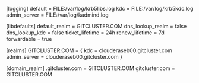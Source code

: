 [logging]
 default = FILE:/var/log/krb5libs.log
 kdc = FILE:/var/log/krb5kdc.log
 admin_server = FILE:/var/log/kadmind.log

[libdefaults]
 default_realm = GITCLUSTER.COM
 dns_lookup_realm = false
 dns_lookup_kdc = false
 ticket_lifetime = 24h
 renew_lifetime = 7d
 forwardable = true

[realms]
 GITCLUSTER.COM = {
  kdc = clouderaseb00.gitcluster.com
  admin_server = clouderaseb00.gitcluster.com
 }

[domain_realm]
 .gitcluster.com = GITCLUSTER.COM
 gitcluster.com = GITCLUSTER.COM
